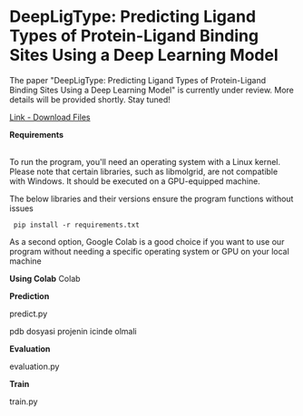 # DeepLigType: Predicting Ligand Types of Protein-Ligand Binding Sites Using a Deep Learning Model

The paper "DeepLigType: Predicting Ligand Types of Protein-Ligand Binding Sites Using a Deep Learning Model" is currently under review. More details will be provided shortly. Stay tuned!


[Link - Download Files](https://drive.google.com/drive/folders/1WVIpv6CbHBnRcE_0qR8E9AEwu7-CGgCZ?usp=sharing) 

**Requirements**

<br/> To run the program, you'll need an operating system with a Linux kernel. Please note that certain libraries, such as libmolgrid, are not compatible with Windows. It should be executed on a GPU-equipped machine.

The below libraries and their versions ensure the program functions without issues

``` pip install -r requirements.txt```

As a second option, Google Colab is a good choice if you want to use our program without needing a specific operating system or GPU on your local machine



**Using Colab**
Colab

**Prediction**

predict.py

pdb dosyasi projenin icinde olmali

**Evaluation**

evaluation.py

**Train**

train.py